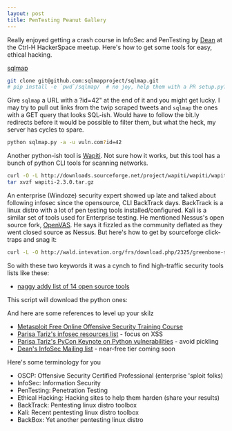 ```yaml
---
layout: post
title: PenTesting Peanut Gallery
---
```


Really enjoyed getting a crash course in InfoSec and PenTesting by [Dean](http://deanpierce.net) at the Ctrl-H HackerSpace meetup. Here's how to get some tools for easy, ethical hacking.

[sqlmap](https://github.com/sqlmapproject/sqlmap)

```bash
git clone git@github.com:sqlmapproject/sqlmap.git
# pip install -e `pwd`/sqlmap/  # no joy, help them with a PR setup.py?
```

Give `sqlmap` a URL with a ?id=42" at the end of it and you might get lucky. I may try to pull out links from the twip scraped tweets and `sqlmap` the ones with a GET query that looks SQL-ish. Would have to follow the bit.ly redirects before it would be possible to filter them, but what the heck, my server has cycles to spare.

```bash
python sqlmap.py -a -u vuln.com?id=42
```

Another python-ish tool is [Wapiti](http://wapiti.sourceforge.net/). Not sure how it works, but this tool has a bunch of python CLI tools for scanning networks.

```bash
curl -O -L http://downloads.sourceforge.net/project/wapiti/wapiti/wapiti-2.3.0/wapiti-2.3.0.tar.gz
tar xvzf wapiti-2.3.0.tar.gz
```

An enterprise (Windoze) security expert showed up late and talked about following infosec since the opensource, CLI BackTrack days. BackTrack is a linux distro with a lot of pen testing tools installed/configured. Kali is a similar set of tools used for Enterprise testing. He mentioned Nessus's open source fork, [OpenVAS](http://openvas.org/). He says it fizzled as the community deflated as they went closed source as Nessus. But here's how to get by sourceforge click-traps and snag it:

  
```bash
curl -L -O http://wald.intevation.org/frs/download.php/2325/greenbone-security-assistant-6.1+beta4.tar.gz
```

So with these two keywords it was a cynch to find high-traffic security tools lists like these:

- [naggy addy list of 14 open source tools](http://resources.infosecinstitute.com/14-popular-web-application-vulnerability-scanners/)


This script will download the python ones:


And here are some references to level up your skilz

- [Metasploit Free Online Offensive Security Training Course](https://www.offensive-security.com/metasploit-unleashed/)
- [Parisa Tariz's infosec resources list](https://sites.google.com/site/infosecrocks/) - focus on XSS
- [Parisa Tariz's PyCon Keynote on Python vulnerabilities](https://www.youtube.com/watch?v=kxqci2mZdrc) - avoid pickling
- [Dean's InfoSec Mailing list](cheapbugs.net) - near-free tier coming soon

Here's some terminology for you

- OSCP: Offensive Security Certified Professional (enterprise 'sploit folks)
- InfoSec: Information Security
- PenTesting: Penetration Testing
- Ethical Hacking: Hacking sites to help them harden (share your results)
- BackTrack: Pentesting linux distro toolbox
- Kali: Recent pentesting linux distro toolbox
- BackBox: Yet another pentesting linux distro
